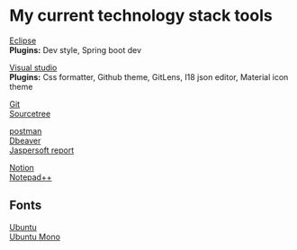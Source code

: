 # My current technology stack tools

[Eclipse](https://www.eclipse.org/downloads/)  
**Plugins:** Dev style, Spring boot dev

[Visual studio](https://code.visualstudio.com/download)   
**Plugins:** Css formatter, Github theme, GitLens, I18 json editor, Material icon theme

[Git](https://git-scm.com/downloads)   
[Sourcetree](https://blog.sourcetreeapp.com/2018/04/24/sourcetree-for-windows-enterprise-now-available/) 

[postman](https://www.postman.com/downloads/)  
[Dbeaver](https://dbeaver.io/download/)  
[Jaspersoft report](https://community.jaspersoft.com/download)  

[Notion](https://www.notion.so/desktop)  
[Notepad++](https://notepad-plus-plus.org/downloads/)  

## Fonts
[Ubuntu](https://fonts.google.com/specimen/Ubuntu?query=ubuntu)  
[Ubuntu Mono](https://fonts.google.com/specimen/Ubuntu+Mono)  
